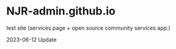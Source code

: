 # NJR-admin.github.io
test site (services page + open source community services app.)

2023-06-12 Update


